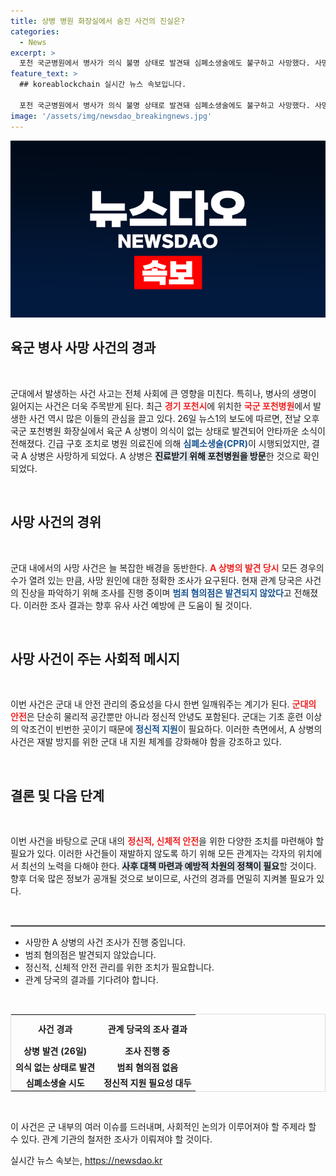 ```yaml
---
title: 상병 병원 화장실에서 숨진 사건의 진실은?
categories:
  - News
excerpt: >
  포천 국군병원에서 병사가 의식 불명 상태로 발견돼 심폐소생술에도 불구하고 사망했다. 사망 원인에 대한 조사가 시작된 가운데, 범죄 혐의점은 없는 것으로 전해졌다. 진실의 퍼즐이 맞춰질까?
feature_text: >
  ## koreablockchain 실시간 뉴스 속보입니다.

  포천 국군병원에서 병사가 의식 불명 상태로 발견돼 심폐소생술에도 불구하고 사망했다. 사망 원인에 대한 조사가 시작된 가운데, 범죄 혐의점은 없는 것으로 전해졌다. 진실의 퍼즐이 맞춰질까?
image: '/assets/img/newsdao_breakingnews.jpg'
---
```


<p><img src="/assets/img/newsdao_breakingnews.jpg" alt="koreablockchain 속보" /></p>

<h2 data-ke-size="size26">육군 병사 사망 사건의 경과</h2>

<p data-ke-size="size16">&nbsp;</p>

<p>군대에서 발생하는 사건 사고는 전체 사회에 큰 영향을 미친다. 특히나, 병사의 생명이 잃어지는 사건은 더욱 주목받게 된다. 최근 <b><span style="color: #ee2323;">경기 포천시</span></b>에 위치한 <b><span style="color: #ee2323;">국군 포천병원</span></b>에서 발생한 사건 역시 많은 이들의 관심을 끌고 있다. 26일 뉴스1의 보도에 따르면, 전날 오후 국군 포천병원 화장실에서 육군 A 상병이 의식이 없는 상태로 발견되어 안타까운 소식이 전해졌다. 긴급 구호 조치로 병원 의료진에 의해 <b><span style="color: #1a5490;">심폐소생술(CPR)</span></b>이 시행되었지만, 결국 A 상병은 사망하게 되었다. A 상병은 <b><span style="background-color: #21538527;">진료받기 위해 포천병원을 방문</span></b>한 것으로 확인되었다.</p>

<p data-ke-size="size16">&nbsp;</p>

<h2 data-ke-size="size26">사망 사건의 경위</h2>

<p data-ke-size="size16">&nbsp;</p>

<p>군대 내에서의 사망 사건은 늘 복잡한 배경을 동반한다. <b><span style="color: #ee2323;">A 상병의 발견 당시</span></b> 모든 경우의 수가 열려 있는 만큼, 사망 원인에 대한 정확한 조사가 요구된다. 현재 관계 당국은 사건의 진상을 파악하기 위해 조사를 진행 중이며 <b><span style="color: #1a5490;">범죄 혐의점은 발견되지 않았다</span></b>고 전해졌다. 이러한 조사 결과는 향후 유사 사건 예방에 큰 도움이 될 것이다. </p>

<p data-ke-size="size16">&nbsp;</p>

<h2 data-ke-size="size26">사망 사건이 주는 사회적 메시지</h2>

<p data-ke-size="size16">&nbsp;</p>

<p>이번 사건은 군대 내 안전 관리의 중요성을 다시 한번 일깨워주는 계기가 된다. <b><span style="color: #ee2323;">군대의 안전</span></b>은 단순히 물리적 공간뿐만 아니라 정신적 안녕도 포함된다. 군대는 기초 훈련 이상의 악조건이 빈번한 곳이기 때문에 <b><span style="color: #1a5490;">정신적 지원</span></b>이 필요하다. 이러한 측면에서, A 상병의 사건은 재발 방지를 위한 군대 내 지원 체계를 강화해야 함을 강조하고 있다.</p>

<p data-ke-size="size16">&nbsp;</p>

<h2 data-ke-size="size26">결론 및 다음 단계</h2>

<p data-ke-size="size16">&nbsp;</p>

<p>이번 사건을 바탕으로 군대 내의 <b><span style="color: #ee2323;">정신적, 신체적 안전</span></b>을 위한 다양한 조치를 마련해야 할 필요가 있다. 이러한 사건들이 재발하지 않도록 하기 위해 모든 관계자는 각자의 위치에서 최선의 노력을 다해야 한다. <b><span style="background-color: #21538527;">사후 대책 마련과 예방적 차원의 정책이 필요</span></b>할 것이다. 향후 더욱 많은 정보가 공개될 것으로 보이므로, 사건의 경과를 면밀히 지켜볼 필요가 있다.</p>

<p data-ke-size="size16">&nbsp;</p>

<hr style="border:1px solid #aaa;"/>

<ul>
  <li>사망한 A 상병의 사건 조사가 진행 중입니다.</li>
  <li>범죄 혐의점은 발견되지 않았습니다.</li>
  <li>정신적, 신체적 안전 관리를 위한 조치가 필요합니다.</li>
  <li>관계 당국의 결과를 기다려야 합니다.</li>
</ul>

<p data-ke-size="size16">&nbsp;</p>

<table style="width:100%; border:1px solid #ddd;">
  <tr>
    <td style="text-align: center; height: 40px;"><b>사건 경과</b></td>
    <td style="text-align: center; height: 40px;"><b>관계 당국의 조사 결과</b></td>
  </tr>
  <tr>
    <td style="text-align: center; height: 17px;"><b>상병 발견 (26일)</b></td>
    <td style="text-align: center; height: 17px;"><b>조사 진행 중</b></td>
  </tr>
  <tr>
    <td style="text-align: center; height: 17px;"><b>의식 없는 상태로 발견</b></td>
    <td style="text-align: center; height: 17px;"><b>범죄 혐의점 없음</b></td>
  </tr>
  <tr>
    <td style="text-align: center; height: 17px;"><b>심폐소생술 시도</b></td>
    <td style="text-align: center; height: 17px;"><b>정신적 지원 필요성 대두</b></td>
  </tr>
</table>

<p data-ke-size="size16">&nbsp;</p> 

<p>이 사건은 군 내부의 여러 이슈를 드러내며, 사회적인 논의가 이루어져야 할 주제라 할 수 있다. 관계 기관의 철저한 조사가 이뤄져야 할 것이다.</p>
실시간 뉴스 속보는, <a href="https://newsdao.kr" rel="dofollow">https://newsdao.kr</a>


